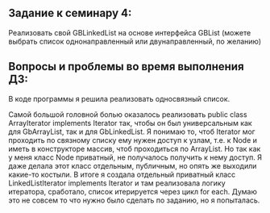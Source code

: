 ## Задание к семинару 4:
Реализовать свой GBLinkedList на основе интерфейса GBList 
(можете выбрать список однонаправленный или двунаправленный, по желанию)

## Вопросы и проблемы во время выполнения ДЗ:

В коде программы я решила реализовать односвязный список.

Самой большой головной болью оказалось реализовать public class ArrayIterator<E> implements Iterator<E>
так, чтобы он был универсальным как для GbArrayList<T>, так и для GbLinkedList<E>. Я понимаю то, чтоб Iterator
мог проходить по связному списку ему нужен доступ к узлам, т.е. к Node<E> и иметь в конструкторе массив, чтоб 
проходиться по ArrayList. 
Но так как у меня класс Node<E> приватный, не получалось получить к нему доступ. Я даже делала этот класс отдельным, 
публичным, но опять же выходили какие-то костыли. 
В итоге я создала отдельный приватный класс LinkedListIterator<E> implements Iterator<E> и там реализовала логику 
итератора, сработало, список итерируется через цикл for each. 
Думаю это не совсем то что нужно было сделать по заданию, но я попыталась.